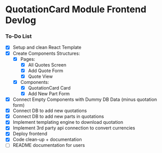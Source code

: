 # QuotationCard Module Frontend Devlog
### To-Do List
- [x]  Setup and clean React Template
- [X]  Create Components Structures:
    - [X]  Pages:
        - [X]  All Quotes Screen
        - [X] Add Quote Form
        - [X]  Quote View
    - [X]  Components:
        - [X]  QuotationCard Card
        - [X]  Add New Part Form
- [X]  Connect Empty Components with Dummy DB Data (minus quotation form)
- [X]  Connect DB to add new quotations
- [X] Connect DB to add new parts in quotations
- [X] Implement templating engine to download quotation
- [X] Implement 3rd party api connection to convert currencies
- [X] Deploy frontend
- [X] Code clean-up + documentation
- [ ] README documentation for users